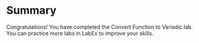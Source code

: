 # Summary

Congratulations! You have completed the Convert Function to Variadic lab. You can practice more labs in LabEx to improve your skills.
